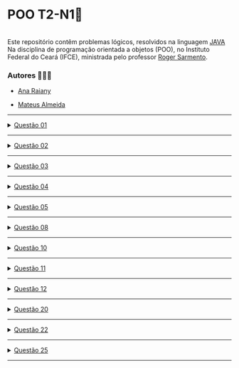 
<h1>POO T2-N1👾</h1>


  <br>
  Este repositório contêm problemas lógicos, resolvidos na linguagem <a href="https://tecnoblog.net/responde/o-que-e-java-guia-para-iniciantes/" target="_blank" rel="external">JAVA</a><br> Na disciplina de programação orientada a objetos (POO), no Instituto Federal do Ceará (IFCE), ministrada pelo professor <a href="https://github.com/rogermsarmento" target="_blank" rel="external">Roger Sarmento</a>.

   <h3>Autores 👩🏼‍💻</h3>
   <ul>
   <li>
   <a href="https://github.com/ameninadogorro" target="_blank" rel="external">Ana Raiany</a>
   </li>
    </ul>
    
   <ul>
   <li>
   <a href="https://github.com/oestrangeiro" target="_blank" rel="external">Mateus Almeida</a>
   </li>
    </ul>
    
 
   <hr>
    <details><summary> <a href="https://github.com/Ameninadogorro/POO-T1/blob/main/Project/src/principal/questao1.java" target="_blank" rel="external">Questão 01</a></summary>
    <p> Faça um programa que receba quatro números inteiros, calcule e mostre a soma dos números.
   </p>
    </details>
    <hr>
    
   <details><summary> <a href="https://github.com/Ameninadogorro/POO-T1/blob/main/Project/src/principal/questao2.java" target="_blank" rel="external">Questão 02</a></summary>
    <p> Faça um programa que receba três notas, calcule e mostre a média aritmética entre elas.
   </p>
    </details>
    <hr>
    
 <details><summary> <a href="https://github.com/Ameninadogorro/POO-T1/blob/main/Project/src/principal/questao3.java" target="_blank" rel="external">Questão 03</a></summary>
    <p> Faça um programa que receba três notas e seus respectivos pesos, calcule e mostre uma média ponderada dessas notas.
   </p>
    </details>
    <hr>
 
<details><summary> <a href="https://github.com/Ameninadogorro/POO-T1/blob/main/Project/src/principal/questao4.java" target="_blank" rel="external">Questão 04</a> </summary>
    <p> Faça um programa que receba o salário de um funcionario, calcule e mostre o novo salário, sabendo-se que este sofreu um aumento de 25%.
   </p>
    </details>
    <hr>
    
 
  <details><summary> <a href="https://github.com/Ameninadogorro/POO-T1/blob/main/Project/src/principal/questao5.java" target="_blank" rel="external">Questão 05</a>  </summary>
    <p> Faça um programa que receba o salário de um funcionário e o percentual de aumento, calcule e mostre o valor do aumento e do novo salário.
   </p>
    </details>
    <hr>
    
  <details><summary> <a href="https://github.com/Ameninadogorro/POO-T1/blob/main/Project/src/principal/questao8.java" target="_blank" rel="external">Questão 08</a>  </summary>
    <p> Faça um programa que receba o valor de um depósito e o valor da taxa de juros, calcule e mostre o valor do rendimento e o valor total depois do rendimento
   </p>
    </details>
    <hr>
    
  <details><summary> <a href="https://github.com/Ameninadogorro/POO-T1/blob/main/Project/src/principal/questao10.java" target="_blank" rel="external">Questão 10</a>  </summary>
    <p> Faça um programa que leia e mostre a área de um círculo. sabe-se que: área é = 3,14 R².
   </p>
    </details>
    <hr>
    
    
  <details><summary> <a href="https://github.com/Ameninadogorro/POO-T1/blob/main/Project/src/principal/questao11.java" target="_blank" rel="external">Questão 11</a>  </summary>
    <p> Faça um programa que receba um número positivo e maior que 0, calcule e mostre: A) O número digitado ao quadrado; B) O número digitado ao cubo; C) A raiz quadrada do número digitado; D) A raiz cubida do número digitado
   </p>
    </details>
    <hr>
    
  <details><summary> <a href="https://github.com/Ameninadogorro/POO-T1/blob/main/Project/src/principal/questao12.java" target="_blank" rel="external">Questão 12</a>  </summary>
    <p> Faça um programa que receba dois números maiores que zero, calcule e mostre um elevado ao outro.
   </p>
    </details>
    <hr>
    
<details><summary> <a href="https://github.com/Ameninadogorro/POO-T1/blob/main/Project/src/principal/questao20.java" target="_blank" rel="external">Questão 20</a>  </summary>
    <p> Faça um programa que receba a medida do ângulo formado por uma escada apoiada no chão e encostada na parede e a altura da parede onde está a ponta da escada. Calcule e mostre a medida desta escada.
   </p>
    </details>
    <hr>
    
<details><summary> <a href="https://github.com/Ameninadogorro/POO-T1/blob/main/Project/src/principal/questao22.java" target="_blank" rel="external">Questão 22</a>  </summary>
    <p> Sabe-se que o quilowatt de energia custa 1/5 do salário mínimo. Faça um programa que receba o valor do salário mínimo e a quantida de quilowatt consumida em uma residência. Calcule e mostre: A) O valor, em reais, de cada quilowatt; B) O valor, em reais, a ser pago pela residência; C) O valor, em reais, a ser pago com desconto de 15%.
   </p>
    </details>
    <hr>
    
<details><summary> <a href="https://github.com/Ameninadogorro/POO-T1/blob/main/Project/src/principal/questao25.java" target="_blank" rel="external">Questão 25</a>  </summary>
    <p> Faça um programa que receba o custo de um espetáculo teatral e o preço do convite do espetáculo. Esse programa deve calcular e mostrar a quantidade de convites que devem ser vendidos para que pelo menos o custo do espetáculo seja alcançado.
   </p>
    </details>
    <hr>


